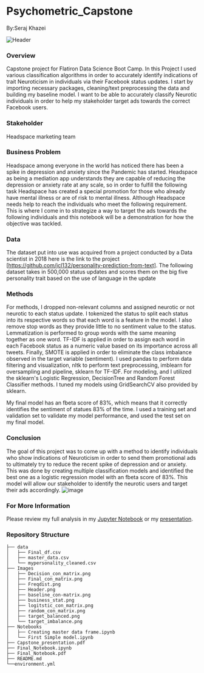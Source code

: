 # Psychometric_Capstone
By:Seraj Khazei

![Header](https://user-images.githubusercontent.com/81191793/145141983-4eb099f5-1e67-485c-ab7d-6620dd33fcad.png)



###  Overview
Capstone project for Flatiron Data Science Boot Camp. In this Project I used various classification algorithms in order to accurately identify indications of trait Neuroticism in individuals via their Facebook status updates. I start by importing necessary packages, cleaning/text preprocessing the data and building my baseline model. I want to be able to accurately classify Neurotic individuals in order to help my stakeholder target ads towards the correct Facebook users. 

### Stakeholder
Headspace marketing team

### Business Problem
Headspace among everyone in the world has noticed there has been a spike in depression and anxiety since the Pandemic has started. Headspace as being a mediation app understands they are capable of reducing the depression or anxiety rate at any scale, so in order to fulfill the following task Headspace has created a special promotion for those who already have mental illness or are of risk to mental illness. Although Headspace needs help to reach the individuals who meet the following requirement. This is where I come in to strategize a way to target the ads towards the following individuals and this notebook will be a demonstration for how the objective was tackled.


### Data
The dataset put into use was acquired from a project conducted by a Data scientist in 2018 here is the link to the project [https://github.com/jcl132/personality-prediction-from-text]. The following dataset takes in 500,000 status updates and scores them on the big five personality trait based on the use of language in the update

### Methods

For methods, I dropped non-relevant columns and assigned neurotic or not neurotic to each status update. I tokenized the status to split each status into its respective words so that each word is a feature in the model. I also remove stop words as they provide little to no sentiment value to the status. Lemmatization is performed to group words with the same meaning together as one word. TF-IDF is applied in order to assign each word in each Facebook status as a numeric value based on its importance across all tweets. Finally, SMOTE is applied in order to eliminate the class imbalance observed in the target variable (sentiment). I used pandas to perform data filtering and visualization, nltk to perform text preprocessing, imblearn for oversampling and pipeline, sklearn for TF-IDF. For modeling, and I utilized the sklearn's Logistic Regression, DecisionTree and Random Forest Classifier methods. I tuned my models using GridSearchCV also provided by sklearn.

My final model has an fbeta score of 83%, which means that it correctly identifies the sentiment of statues 83% of the time. I used a training set and validation set to validate my model performance, and used the test set on my final model.


### Conclusion 
The goal of this project was to come up with a method to identify individuals who show indications of Neuroticism in order to send them promotional ads to ultimately try to reduce the recent spike of depression and or anxiety. This was done by creating multiple classification models and identified the best one as a logistic regression model with an fbeta score of 83%. This model will allow our stakeholder to identify the neurotic users and target their ads accordingly.
![image](https://user-images.githubusercontent.com/81191793/147515506-117fd8da-07a5-45e7-a401-c1b62897e211.png)


### For More Information
Please review my full analysis in my [Jupyter Notebook](https://github.com/serajkhazei/Psychometric_Capstone/blob/main/Final_Notebook.ipynb) or my [presentation](https://github.com/serajkhazei/Psychometric_Capstone/blob/main/Capstone_presentation.pdf).
### Repository Structure

```
├── data
│   ├── Final_df.csv
│   ├── master_data.csv
│   └── mypersonality_cleaned.csv
├── Images
│   ├── Decision_con_matrix.png
│   ├── Final_con_matrix.png
│   ├── Freqdist.png
│   ├── Header.png
│   ├── baseline_con-matrix.png
│   ├── business_stat.png
│   ├── logitstic_con_matrix.png
│   ├── random_con_matrix.png
│   ├── target_balanced.png
│   └── target_imbalance.png
├── Notebooks
│   ├── Creating master data frame.ipynb
│   └── First Simple model.ipynb
├── Capstone_presentation.pdf
├── Final_Notebook.ipynb
├── Final_Notebook.pdf
├── README.md
└──environment.yml
